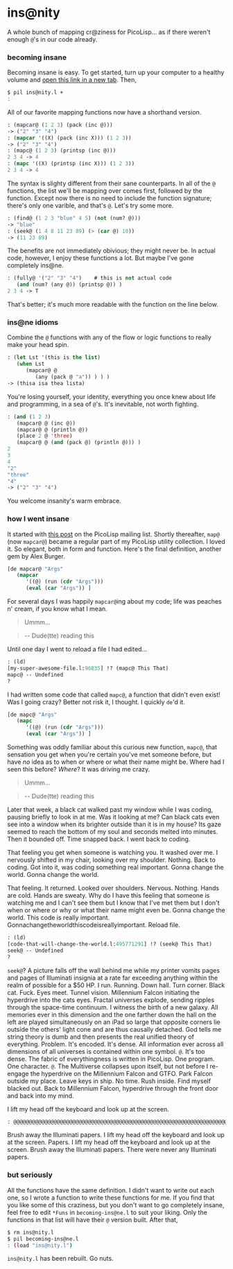 # ins@nity
A whole bunch of mapping cr@ziness for PicoLisp... as if there weren't enough `@`'s in our code already.

### becoming insane
Becoming insane is easy. To get started, turn up your computer to a healthy volume and [open this link in a new tab](https://www.youtube.com/watch?v=kipooHI1NGc). Then,
```bash
$ pil ins@nity.l +
:
```
All of our favorite mapping functions now have a shorthand version.
```lisp
: (mapcar@ (1 2 3) (pack (inc @)))
-> ("2" "3" "4")
: (mapcar '((X) (pack (inc X))) (1 2 3))
-> ("2" "3" "4")
: (mapc@ (1 2 3) (printsp (inc @)))
2 3 4 -> 4
: (mapc '((X) (printsp (inc X))) (1 2 3))
2 3 4 -> 4
```

The syntax is slighty different from their sane counterparts. In all of the `@` functions, the list we'll be mapping over comes first, followed by the function. Except now there is no need to include the function signature; there's only one varible, and that's `@`. Let's try some more.

```lisp
: (find@ (1 2 3 "blue" 4 5) (not (num? @)))
-> "blue"
: (seek@ (1 4 8 11 23 89) (> (car @) 10))
-> (11 23 89)
```
The benefits are not immediately obivious; they might never be. In actual code, however, I enjoy these functions a lot. But maybe I've gone completely ins@ne.

```lisp
: (fully@ '("2" "3" "4")    # this is not actual code
   (and (num? (any @)) (printsp @)) )
2 3 4 -> T
```
That's better; it's much more readable with the function on the line below.

### ins@ne idioms
Combine the `@` functions with any of the flow or logic functions to really make your head spin.
```lisp
: (let Lst '(this is the list)
   (when Lst
      (mapcar@ @
         (any (pack @ "a")) ) ) )
-> (thisa isa thea lista)
```
You're losing yourself, your identity, everything you once knew about life and programming, in a sea of `@`'s. It's inevitable, not worth fighting.
```lisp
: (and (1 2 3)
   (mapcar@ @ (inc @))
   (mapcar@ @ (println @))
   (place 2 @ 'three)
   (mapcar@ @ (and (pack @) (println @))) )
2
3
4
"2"
"three"
"4"
-> ("2" "3" "4")
```
You welcome insanity's warm embrace.

### how I went insane
It started with [this post](http://www.mail-archive.com/picolisp@software-lab.de/msg05462) on the PicoLisp mailing list. Shortly thereafter, `map@` (now `mapcar@`) became a regular part of my PicoLisp utility collection. I loved it. So elegant, both in form and function. Here's the final definition, another gem by Alex Burger. 
```lisp
[de mapcar@ "Args"
   (mapcar
      '((@) (run (cdr "Args")))
      (eval (car "Args")) ]
```
For several days I was happily `mapcar@`ing about my code; life was peaches n' cream, if you know what I mean.

> Ummm...

> -- Dude(tte) reading this

Until one day I went to reload a file I had edited...
```lisp
: (ld)
[my-super-awesome-file.l:96835] !? (mapc@ This That)
mapc@ -- Undefined
?
```
I had written some code that called `mapc@`, a function that didn't even exist! Was I going crazy? Better not risk it, I thought. I quickly `de`'d it.
```lisp
[de mapc@ "Args"
   (mapc
      '((@) (run (cdr "Args")))
      (eval (car "Args")) ]
```
Something was oddly familiar about this curious new function, `mapc@`, that sensation you get when you're certain you've met someone before, but have *no* idea as to when or where or what their name might be. Where had I seen this before? *Where*? It was driving me crazy.

> Ummm...

> -- Dude(tte) reading this

Later that week, a black cat walked past my window while I was coding, pausing briefly to look in at me. Was it looking at me? Can black cats even see into a window when its brighter outside than it is in my house? Its gaze seemed to reach the bottom of my soul and seconds melted into minutes. Then it bounded off. Time snapped back. I went back to coding.

That feeling you get when someone is watching you. It washed over me. I nervously shifted in my chair, looking over my shoulder. Nothing. Back to coding. Got into it, was coding something real important. Gonna change the world. Gonna change the world.

That feeling. It returned. Looked over shoulders. Nervous. Nothing. Hands are cold. Hands are sweaty. Why do I have this feeling that someone is watching me and I can't see them but I know that I've met them but I don't when or where or why or what their name might even be. Gonna change the world. This code is really important. Gonnachangetheworldthiscodeisreallyimportant. Reload file.
```lisp
: (ld)
[code-that-will-change-the-world.l:495771291] !? (seek@ This That)
seek@ -- Undefined
?
```
`seek@`? A picture falls off the wall behind me while my printer vomits pages and pages of Illuminati insignia at a rate far exceeding anything within the realm of possible for a $50 HP. I run. Running. Down hall. Turn corner. Black cat. Fuck. Eyes meet. Tunnel vision. Millennium Falcon initiating the hyperdrive into the cats eyes. Fractal universes explode, sending ripples through the space-time continuum. I witness the birth of a new galaxy. All memories ever in this dimension and the one farther down the hall on the left are played simultaneously on an iPad so large that opposite corners lie outside the others' light cone and are thus causally detached. God tells me string theory is dumb and then presents the real unified theory of everything. Problem. It's encoded. It's dense. All information ever across all dimensions of all universes is contained within one symbol. `@`. It's too dense. The fabric of everythingness is written in PicoLisp. One program. One character. `@`. The Multiverse collapses upon itself, but not before I re-engage the hyperdrive on the Millennium Falcon and GTFO. Park Falcon outside my place. Leave keys in ship. No time. Rush inside. Find myself blacked out. Back to Millennium Falcon, hyperdrive through the front door and back into my mind.

I lift my head off the keyboard and look up at the screen.
```lisp
: @@@@@@@@@@@@@@@@@@@@@@@@@@@@@@@@@@@@@@@@@@@@@@@@@@@@@@@@@@@@@@@@@@@@@@@@@@@@@@@@@@@@@@@@@@@@@@@@@@@@@@@@@@@@@@@@@@@@@@@@@@@@@@@@@@@@@@@@@@@@@@@@@@@@@@@@@@@@@@@@@@@@@@@@@@@@@@@@@@@@@@@@@@@@@@@@@@@@@@@@@@@@@@@@@@@@@@@@@@@@@@@@@@@@@@@@@@@@@@@@@@@@@@@@@@@@@@@@@@@@@@@@@@@@@@@@@@@@@@@@@@@@@@@@@@@@@@@@@@@@@@@@@@@@@@@@@@@@@@@@@@@@@@@@@@@@@@@@@@@@@@@@@@@@@@@@@@@@@@@@@@@@@@@@@@@@@@@@@@@@@@@@@@@@@@@@@@@@@@@@@@@@@@@@@@@@@@@@@@@@@@@@@@@@@@@@@@@@@@@@@@@@@@@@@@@@@@@@@@@@@@@@@@@@@@@@@@@@@@@@@@@@@@@@
```

Brush away the Illuminati papers. I lift my head off the keyboard and look up at the screen. Papers. I lift my head off the keyboard and look up at the screen. Brush away the Illuminati papers. There were never any Illuminati papers. 

### but seriously
All the functions have the same definition. I didn't want to write out each one, so I wrote a function to write these functions for me. If you find that you like some of this craziness, but you don't want to go completely insane, feel free to edit `*Funs` in `becoming-ins@ne.l` to suit your liking. Only the functions in that list will have their `@` version built. After that,
```bash
$ rm ins@nity.l
$ pil becoming-ins@ne.l
: (load "ins@nity.l")
```
`ins@nity.l` has been rebuilt. Go nuts. 


